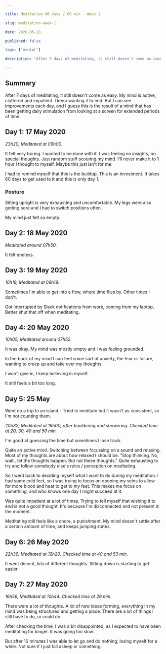 ```yaml
---

title: Meditation 60 days / 60 min - Week 1

slug: meditation-week-1

date: 2020-05-28

published: false

tags: ['mental']

description: "After 7 days of meditating, it still doesn't come as easy. My mind is active, cluttered and impatient. I keep wanting it to end. But I can see improvements each day, and I guess this is the result of a mind that has been getting daily stimulation from looking at a screen for extended periods of time."

---
```


## Summary

After 7 days of meditating, it still doesn't come as easy. My mind is active, cluttered and impatient. I keep wanting it to end. But I can see improvements each day, and I guess this is the result of a mind that has been getting daily stimulation from looking at a screen for extended periods of time.

## Day 1: 17 May 2020

*23h20, Meditated at 09h00.*

It felt very boring. I wanted to be done with it. I was feeling no insights, no special thoughts. Just random stuff scouring my mind.
I'll never make it to 1 hour I thought to myself. Maybe this just isn't for me.

I had to remind myself that this is the buildup. This is an investment. It takes 60 days to get used to it and this is only day 1.

### Posture

Sitting upright is very exhausting and uncomfortable. My legs were also getting sore and I had to switch positions often.

My mind just felt so empty.

## Day 2: 18 May 2020

*Meditated around 07h50.*

It felt endless.

## Day 3: 19 May 2020

*10h19, Meditated at 09h19.*

Sometimes I'm able to get into a flow, where time flies by. Other times I don't.

Got interrupted by Slack notifications from work, coming from my laptop. Better shut that off when meditating.

## Day 4: 20 May 2020

*10h05, Meditated around 07h52.*

It was okay. My mind was mostly empty and I was feeling grounded.

In the back of my mind I can feel some sort of anxiety, the fear or failure, wanting to creep up and take over my thoughts.

I won't give in, I keep believing in myself.

It still feels a bit too long.

## Day 5:  25 May

Went on a trip to an island - Tried to meditate but it wasn't as consistent, so I'm not counting them.

*20h32, Meditated at 16h00, after bouldering and showering. Checked time at 20, 30, 40 and 50 min.* 

I'm good at guessing the time but sometimes I lose track.

Quite an active mind. Switching between focussing on a sound and relaxing. Most of my thoughts are about how relaxed I should be.
"Stop thinking. No, wait.. let the thoughts happen. But not these thoughts."
Quite exhausting to try and follow somebody else's rules / perception on meditating.

So I went back to deciding myself what I want to do during my meditation. I had some cold feet, so I was trying to focus on opening my veins to allow for more blood and heat to get to my feet. This makes me focus on something, and who knows one day I might succeed at it.

Was quite impatient at a lot of times. Trying to tell myself that wishing it to end is not a good thought. It's because I'm disconnected and not present in the moment.

Meditating still feels like a chore, a punishment. My mind doesn't settle after a certain amount of time, and keeps jumping states.

## Day 6: 26 May 2020

*22h39, Meditated at 12h20. Checked time at 40 and 53 min.*

It went decent, lots of different thoughts. Sitting down is starting to get easier.

## Day 7: 27 May 2020

*16h56, Meditated at 10h44. Checked time at 29 min.*

There were a lot of thoughts. A lot of new ideas forming, everything in my mind was being structured and getting a place. There are a lot of things I still have to do, or could do.

After checking the time, I was a bit disappointed, as I expected to have been meditating for longer. It was going too slow.

But after 10 minutes I was able to let go and do nothing, losing myself for a while. Not sure if I just fall asleep or something.